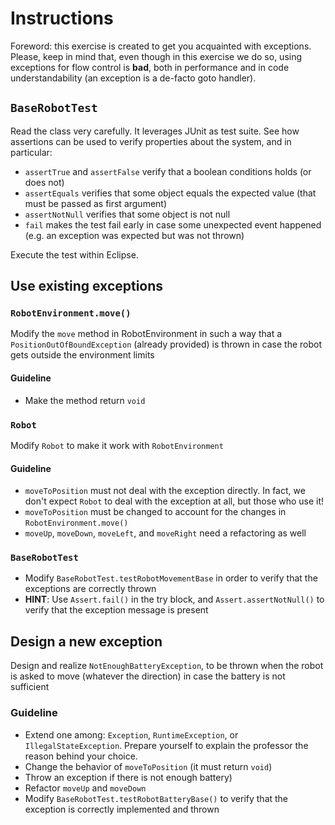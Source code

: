 # Instructions

Foreword: this exercise is created to get you acquainted with exceptions. Please, keep in mind that, even though in this exercise we do so, using exceptions for flow control is **bad**, both in performance and in code understandability (an exception is a de-facto goto handler).

## `BaseRobotTest`
Read the class very carefully.
It leverages JUnit as test suite.
See how assertions can be used to verify properties about the system, and in particular:

* `assertTrue` and `assertFalse` verify that a boolean conditions holds (or does not)
* `assertEquals` verifies that some object equals the expected value (that must be passed as first argument)
* `assertNotNull` verifies that some object is not null
* `fail` makes the test fail early in case some unexpected event happened (e.g. an exception was expected but was not thrown)

Execute the test within Eclipse.

## Use existing exceptions

### `RobotEnvironment.move()`

Modify the `move` method in RobotEnvironment in such a way that a `PositionOutOfBoundException` (already provided) is thrown in case the robot gets outside the environment limits

#### Guideline

* Make the method return `void`

### `Robot`

Modify `Robot` to make it work with `RobotEnvironment`

#### Guideline

* `moveToPosition` must not deal with the exception directly. In fact, we don't expect `Robot` to deal with the exception at all, but those who use it!
* `moveToPosition` must be changed to account for the changes in `RobotEnvironment.move()`
* `moveUp`, `moveDown`, `moveLeft`, and `moveRight` need a refactoring as well

### `BaseRobotTest`

* Modify `BaseRobotTest.testRobotMovementBase` in order to verify that the exceptions are correctly thrown
* **HINT**: Use `Assert.fail()` in the try block, and `Assert.assertNotNull()` to verify that the exception message is present

## Design a new exception

Design and realize `NotEnoughBatteryException`, to be thrown when the robot is asked to move (whatever the direction) in case the battery is not sufficient

### Guideline

* Extend one among: `Exception`, `RuntimeException`, or `IllegalStateException`. Prepare yourself to explain the professor the reason behind your choice.
* Change the behavior of `moveToPosition` (it must return `void`)
* Throw an exception if there is not enough battery)
* Refactor `moveUp` and `moveDown`
* Modify `BaseRobotTest.testRobotBatteryBase()` to verify that the exception is correctly implemented and thrown
